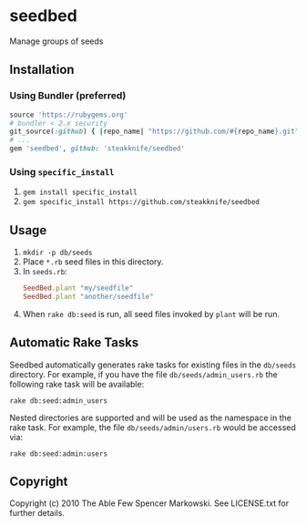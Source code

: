 # seedbed

Manage groups of seeds

## Installation

### Using Bundler (preferred)

```ruby
source 'https://rubygems.org'
# bundler < 2.x security
git_source(:github) { |repo_name| "https://github.com/#{repo_name}.git" }
# ...
gem 'seedbed', github: 'steakknife/seedbed'
```

### Using `specific_install`

1. `gem install specific_install`
1. `gem specific_install https://github.com/steakknife/seedbed`

## Usage

1. `mkdir -p db/seeds`
1.  Place `*.rb` seed files in this directory.
1.  In `seeds.rb`:
      ```ruby
      SeedBed.plant "my/seedfile"
      SeedBed.plant "another/seedfile"
      ```
1. When `rake db:seed` is run, all seed files invoked by `plant` will be run.

## Automatic Rake Tasks

Seedbed automatically generates rake tasks for existing files in the `db/seeds` directory. For example, if you have the file `db/seeds/admin_users.rb` the following rake task will be available:

`rake db:seed:admin_users`

Nested directories are supported and will be used as the namespace in the rake task. For example, the file `db/seeds/admin/users.rb` would be accessed via:

`rake db:seed:admin:users`

## Copyright

Copyright (c) 2010 The Able Few Spencer Markowski. See LICENSE.txt for further details.
